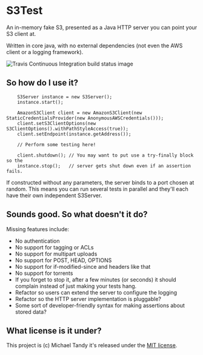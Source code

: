 # S3Test

An in-memory fake S3, presented as a Java HTTP server you can point your S3 client at.

Written in core java, with no external dependencies (not even the AWS client or a logging framework).

![Travis Continuous Integration build status image](https://api.travis-ci.org/michaeltandy/s3test.svg)

## So how do I use it?

```
    S3Server instance = new S3Server();
    instance.start();

    AmazonS3Client client = new AmazonS3Client(new StaticCredentialsProvider(new AnonymousAWSCredentials()));
    client.setS3ClientOptions(new S3ClientOptions().withPathStyleAccess(true));
    client.setEndpoint(instance.getAddress());
    
    // Perform some testing here!
    
    client.shutdown(); // You may want to put use a try-finally block so the
    instance.stop();   // server gets shut down even if an assertion fails.
```

If constructed without any parameters, the server binds to a port chosen at random.
This means you can run several tests in parallel and they'll each have their own independent S3Server.

## Sounds good. So what doesn't it do?

Missing features include:
* No authentication
* No support for tagging or ACLs
* No support for multipart uploads
* No support for POST, HEAD, OPTIONS
* No support for if-modified-since and headers like that
* No support for torrents
* If you forget to stop it, after a few minutes (or seconds) it should complain instead of just making your tests hang.
* Refactor so users can extend the server to configure the logging
* Refactor so the HTTP server implementation is pluggable?
* Some sort of developer-friendly syntax for making assertions about stored data?

## What license is it under?

This project is (c) Michael Tandy
it's released under the [MIT license](http://en.wikipedia.org/wiki/MIT_License).